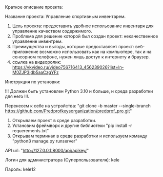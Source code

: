 Краткое описание проекта:

Название проекта: Управление спортивным инвентарем.
  1. Цель проекта: предоставить удобное испольование инвентаря для управление качеством содержимого.
  2. Проблема для решение которой был создан проект: некачественное управление инвентрем.
  3. Преимущества и выгоды, которые предоставляет проект: веб-приложение возможно использовать как на компьютере, так и на сенсорном телефоне, нужен лишь доступ к интернету и браузер.
  4. ссылка на видеоролик: https://vkvideo.ru/video756716413_456239026?list=ln-M0ZJP3jdb5aaCzgYFz

Инструкция по установки:

!!! Должен быть установлен Python 3.10 и больше, и среда разработки для него !!!.

Перенесем к себе на устройства: "git clone -b master --single-branch https://github.com/Predprofkeysorganization/predprof_pro.git"
  1. Открываем проект в среде разработки.
  2. Установим фреймворк и другие библиотеки "pip install -r requerements.txt"
  3. Открывам терминал в среде разработки и используем команду "python3 manage.py runserver"

API url: "http://127.0.0.1:8000/api/apikey/"

Логин для администратора (Суперпользователя): kele

Пароль: kele12
